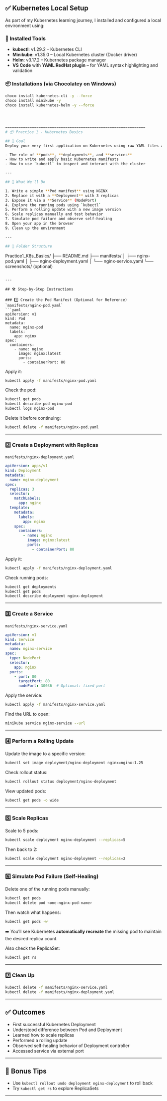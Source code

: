 ## ✅ Kubernetes Local Setup

As part of my Kubernetes learning journey, I installed and configured a local environment using:

### 🧰 Installed Tools
- **kubectl**: v1.29.2 – Kubernetes CLI
- **Minikube**: v1.35.0 – Local Kubernetes cluster (Docker driver)
- **Helm**: v3.17.2 – Kubernetes package manager
- **VS Code** with **YAML RedHat plugin** – for YAML syntax highlighting and validation

### 📦 Installations (via Chocolatey on Windows)
```bash
choco install kubernetes-cli -y --force
choco install minikube -y
choco install kubernetes-helm -y --force




===============================================================
# 📦 Practice 1 - Kubernetes Basics

## 🎯 Goal
Deploy your very first application on Kubernetes using raw YAML files and `kubectl` commands. This practice is designed to help you understand:

- The role of **pods**, **deployments**, and **services**
- How to write and apply basic Kubernetes manifests
- How to use `kubectl` to inspect and interact with the cluster

---

## 🧱 What We'll Do

1. Write a simple **Pod manifest** using NGINX
2. Replace it with a **Deployment** with 3 replicas
3. Expose it via a **Service** (NodePort)
4. Explore the running pods using `kubectl`
5. Perform a rolling update with a new image version
6. Scale replicas manually and test behavior
7. Simulate pod failure and observe self-healing
8. Open your app in the browser
9. Clean up the environment

---

## 📁 Folder Structure
```
Practice1_K8s_Basics/
├── README.md
├── manifests/
│   ├── nginx-pod.yaml
│   ├── nginx-deployment.yaml
│   └── nginx-service.yaml
└── screenshots/ (optional)
```

---

## 🛠️ Step-by-Step Instructions

### 1️⃣ Create the Pod Manifest (Optional for Reference)
`manifests/nginx-pod.yaml`
```yaml
apiVersion: v1
kind: Pod
metadata:
  name: nginx-pod
  labels:
    app: nginx
spec:
  containers:
    - name: nginx
      image: nginx:latest
      ports:
        - containerPort: 80
```
Apply it:
```bash
kubectl apply -f manifests/nginx-pod.yaml
```
Check the pod:
```bash
kubectl get pods
kubectl describe pod nginx-pod
kubectl logs nginx-pod
```
Delete it before continuing:
```bash
kubectl delete -f manifests/nginx-pod.yaml
```

---

### 2️⃣ Create a Deployment with Replicas
`manifests/nginx-deployment.yaml`
```yaml
apiVersion: apps/v1
kind: Deployment
metadata:
  name: nginx-deployment
spec:
  replicas: 3
  selector:
    matchLabels:
      app: nginx
  template:
    metadata:
      labels:
        app: nginx
    spec:
      containers:
        - name: nginx
          image: nginx:latest
          ports:
            - containerPort: 80
```
Apply it:
```bash
kubectl apply -f manifests/nginx-deployment.yaml
```
Check running pods:
```bash
kubectl get deployments
kubectl get pods
kubectl describe deployment nginx-deployment
```

---

### 3️⃣ Create a Service
`manifests/nginx-service.yaml`
```yaml
apiVersion: v1
kind: Service
metadata:
  name: nginx-service
spec:
  type: NodePort
  selector:
    app: nginx
  ports:
    - port: 80
      targetPort: 80
      nodePort: 30036  # Optional: fixed port
```
Apply the service:
```bash
kubectl apply -f manifests/nginx-service.yaml
```
Find the URL to open:
```bash
minikube service nginx-service --url
```

---

### 4️⃣ Perform a Rolling Update
Update the image to a specific version:
```bash
kubectl set image deployment/nginx-deployment nginx=nginx:1.25
```
Check rollout status:
```bash
kubectl rollout status deployment/nginx-deployment
```
View updated pods:
```bash
kubectl get pods -o wide
```

---

### 5️⃣ Scale Replicas
Scale to 5 pods:
```bash
kubectl scale deployment nginx-deployment --replicas=5
```
Then back to 2:
```bash
kubectl scale deployment nginx-deployment --replicas=2
```

---

### 6️⃣ Simulate Pod Failure (Self-Healing)
Delete one of the running pods manually:
```bash
kubectl get pods
kubectl delete pod <one-nginx-pod-name>
```
Then watch what happens:
```bash
kubectl get pods -w
```
➡️ You’ll see Kubernetes **automatically recreate** the missing pod to maintain the desired replica count.

Also check the ReplicaSet:
```bash
kubectl get rs
```

---

### 7️⃣ Clean Up
```bash
kubectl delete -f manifests/nginx-service.yaml
kubectl delete -f manifests/nginx-deployment.yaml
```

---

## ✅ Outcomes
- First successful Kubernetes Deployment
- Understood difference between Pod and Deployment
- Learned how to scale replicas
- Performed a rolling update
- Observed self-healing behavior of Deployment controller
- Accessed service via external port

---

## 🧠 Bonus Tips
- Use `kubectl rollout undo deployment nginx-deployment` to roll back
- Try `kubectl get rs` to explore ReplicaSets

---
